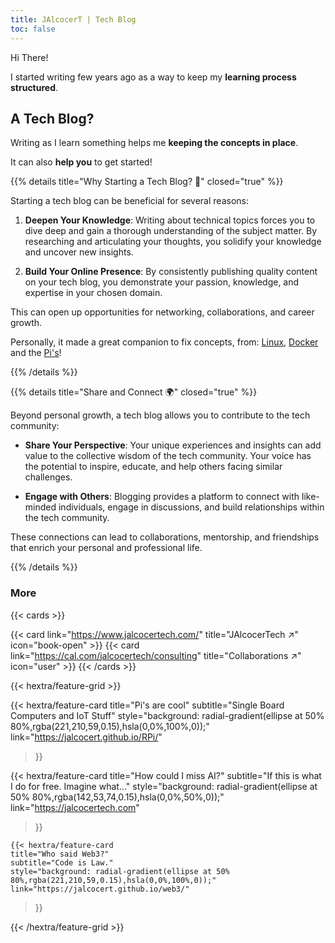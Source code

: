 ```yaml
---
title: JAlcocerT | Tech Blog
toc: false
---
```


Hi There!

I started writing few years ago as a way to keep my **learning process structured**.

## A Tech Blog?

Writing as I learn something helps me **keeping the concepts in place**.

It can also **help you** to get started!

{{% details title="Why Starting a Tech Blog? 🚀" closed="true" %}}

Starting a tech blog can be beneficial for several reasons:

1. **Deepen Your Knowledge**: Writing about technical topics forces you to dive deep and gain a thorough understanding of the subject matter. By researching and articulating your thoughts, you solidify your knowledge and uncover new insights.

2. **Build Your Online Presence**:  By consistently publishing quality content on your tech blog, you demonstrate your passion, knowledge, and expertise in your chosen domain.

This can open up opportunities for networking, collaborations, and career growth.

Personally, it made a great companion to fix concepts, from: [Linux](https://github.com/JAlcocerT/Linux), [Docker](https://github.com/JAlcocerT/Docker) and the [Pi's](https://jalcocert.github.io/RPi/)!

{{% /details %}}

{{% details title="Share and Connect 🌍" closed="true" %}}

Beyond personal growth, a tech blog allows you to contribute to the tech community:

* **Share Your Perspective**: Your unique experiences and insights can add value to the collective wisdom of the tech community. Your voice has the potential to inspire, educate, and help others facing similar challenges.

* **Engage with Others**: Blogging provides a platform to connect with like-minded individuals, engage in discussions, and build relationships within the tech community.

These connections can lead to collaborations, mentorship, and friendships that enrich your personal and professional life.

{{% /details %}}

### More

{{< cards >}}
  <!-- {{< card link="blog" title="Blog" icon="book-open" >}} -->
  {{< card link="https://www.jalcocertech.com/" title="JAlcocerTech ↗" icon="book-open" >}}
  {{< card link="https://cal.com/jalcocertech/consulting" title="Collaborations ↗" icon="user" >}}
{{< /cards >}}

{{< hextra/feature-grid >}}
 
  {{< hextra/feature-card
    title="Pi's are cool"
    subtitle="Single Board Computers and IoT Stuff"
    style="background: radial-gradient(ellipse at 50% 80%,rgba(221,210,59,0.15),hsla(0,0%,100%,0));"
    link="https://jalcocert.github.io/RPi/"
  >}}

  {{< hextra/feature-card
    title="How could I miss AI?"
    subtitle="If this is what I do for free. Imagine what..."
    style="background: radial-gradient(ellipse at 50% 80%,rgba(142,53,74,0.15),hsla(0,0%,50%,0));"
    link="https://jalcocertech.com"
  >}}

    {{< hextra/feature-card
    title="Who said Web3?"
    subtitle="Code is Law."
    style="background: radial-gradient(ellipse at 50% 80%,rgba(221,210,59,0.15),hsla(0,0%,100%,0));"
    link="https://jalcocert.github.io/web3/"
  >}}

{{< /hextra/feature-grid >}}